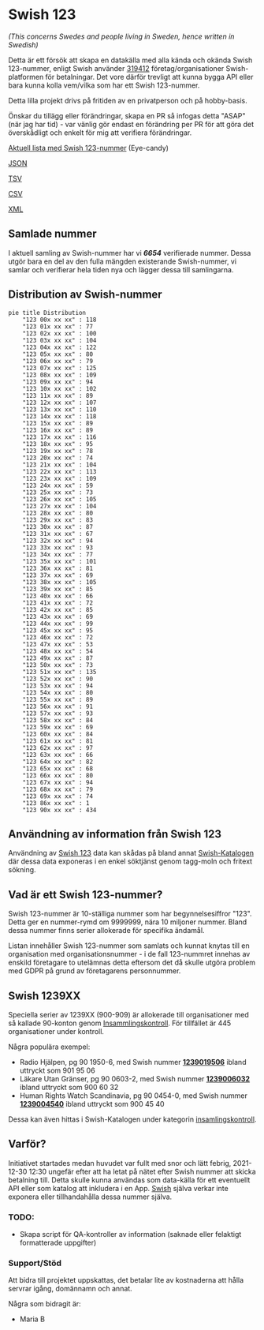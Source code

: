 # Swish 123

*(This concerns Swedes and people living in Sweden, hence written in Swedish)*

Detta är ett försök att skapa en datakälla med alla kända och okända Swish 123-nummer, enligt Swish använder [319412](https://www.swish.nu/about-swish#Swish_in_numbers) företag/organisationer Swish-platformen för betalningar. Det vore därför trevligt att kunna bygga API eller bara kunna kolla vem/vilka som har ett Swish 123-nummer.

Detta lilla projekt drivs på fritiden av en privatperson och på hobby-basis.

Önskar du tillägg eller förändringar, skapa en PR så infogas detta "ASAP" (när jag har tid) - var vänlig gör endast en förändring per PR för att göra det överskådligt och enkelt för mig att verifiera förändringar.



[Aktuell lista med Swish 123-nummer](https://github.com/cisene/swish-123/blob/master/swish-123.md) (Eye-candy)

[JSON](https://github.com/cisene/swish-123/blob/master/json/swish-123-datasource.json)

[TSV](https://github.com/cisene/swish-123/blob/master/text/swish-123-datasource.tsv)

[CSV](https://github.com/cisene/swish-123/blob/master/text/swish-123-datasource.csv)

[XML](https://github.com/cisene/swish-123/blob/master/xml-data/swish-123-datasource.xml)



## Samlade nummer

I aktuell samling av Swish-nummer har vi ***6654*** verifierade nummer. Dessa utgör bara en del av den fulla mängden existerande Swish-nummer, vi samlar och verifierar hela tiden nya och lägger dessa till samlingarna.

## Distribution av Swish-nummer

```mermaid
pie title Distribution
    "123 00x xx xx" : 118
    "123 01x xx xx" : 77
    "123 02x xx xx" : 100
    "123 03x xx xx" : 104
    "123 04x xx xx" : 122
    "123 05x xx xx" : 80
    "123 06x xx xx" : 79
    "123 07x xx xx" : 125
    "123 08x xx xx" : 109
    "123 09x xx xx" : 94
    "123 10x xx xx" : 102
    "123 11x xx xx" : 89
    "123 12x xx xx" : 107
    "123 13x xx xx" : 110
    "123 14x xx xx" : 118
    "123 15x xx xx" : 89
    "123 16x xx xx" : 89
    "123 17x xx xx" : 116
    "123 18x xx xx" : 95
    "123 19x xx xx" : 78
    "123 20x xx xx" : 74
    "123 21x xx xx" : 104
    "123 22x xx xx" : 113
    "123 23x xx xx" : 109
    "123 24x xx xx" : 59
    "123 25x xx xx" : 73
    "123 26x xx xx" : 105
    "123 27x xx xx" : 104
    "123 28x xx xx" : 80
    "123 29x xx xx" : 83
    "123 30x xx xx" : 87
    "123 31x xx xx" : 67
    "123 32x xx xx" : 94
    "123 33x xx xx" : 93
    "123 34x xx xx" : 77
    "123 35x xx xx" : 101
    "123 36x xx xx" : 81
    "123 37x xx xx" : 69
    "123 38x xx xx" : 105
    "123 39x xx xx" : 85
    "123 40x xx xx" : 66
    "123 41x xx xx" : 72
    "123 42x xx xx" : 85
    "123 43x xx xx" : 69
    "123 44x xx xx" : 99
    "123 45x xx xx" : 95
    "123 46x xx xx" : 72
    "123 47x xx xx" : 53
    "123 48x xx xx" : 54
    "123 49x xx xx" : 87
    "123 50x xx xx" : 73
    "123 51x xx xx" : 135
    "123 52x xx xx" : 90
    "123 53x xx xx" : 94
    "123 54x xx xx" : 80
    "123 55x xx xx" : 89
    "123 56x xx xx" : 91
    "123 57x xx xx" : 93
    "123 58x xx xx" : 84
    "123 59x xx xx" : 69
    "123 60x xx xx" : 84
    "123 61x xx xx" : 81
    "123 62x xx xx" : 97
    "123 63x xx xx" : 66
    "123 64x xx xx" : 82
    "123 65x xx xx" : 68
    "123 66x xx xx" : 80
    "123 67x xx xx" : 94
    "123 68x xx xx" : 79
    "123 69x xx xx" : 74
    "123 86x xx xx" : 1
    "123 90x xx xx" : 434
```

## Användning av information från Swish 123

Användning av [Swish 123](https://github.com/cisene/swish-123) data kan skådas på bland annat [Swish-Katalogen](https://b19.se/swish-katalogen/) där dessa data exponeras i en enkel söktjänst genom tagg-moln och fritext sökning.



## Vad är ett Swish 123-nummer?

Swish 123-nummer är 10-ställiga nummer som har begynnelsesiffror "123". Detta ger en nummer-rymd om 9999999, nära 10 miljoner nummer. Bland dessa nummer finns serier allokerade för specifika ändamål. 

Listan innehåller Swish 123-nummer som samlats och kunnat knytas till en organisation med organisationsnummer - i de fall 123-nummret innehas av enskild företagare to utelämnas detta eftersom det då skulle utgöra problem med GDPR på grund av företagarens personnummer.



## Swish 1239XX

Speciella serier av 1239XX (900-909) är allokerade till organisationer med så kallade 90-konton genom [Insammlingskontroll](https://www.insamlingskontroll.se/90-konto-organisationer/). För tillfället är 445 organisationer under kontroll.

Några populära exempel:

* Radio Hjälpen, pg 90 1950-6, med Swish nummer **[1239019506](https://b19.se/swish-katalogen/1239019506)** ibland uttryckt som 901 95 06
* Läkare Utan Gränser, pg 90 0603-2, med Swish nummer **[1239006032](https://b19.se/swish-katalogen/1239006032)** ibland uttryckt som 900 60 32
* Human Rights Watch Scandinavia, pg 90 0454-0, med Swish nummer **[1239004540](https://b19.se/swish-katalogen/1239004540)** ibland uttryckt som 900 45 40

Dessa kan även hittas i Swish-Katalogen under kategorin [insamlingskontroll](https://b19.se/swish-katalogen/k/insamlingskontroll).



## Varför?

Initiativet startades medan huvudet var fullt med snor och lätt febrig, 2021-12-30 12:30 ungefär efter att ha letat på nätet efter Swish nummer att skicka betalning till. Detta skulle kunna användas som data-källa för ett eventuellt API eller som katalog att inkludera i en App. [Swish](https://swish.nu/) själva verkar inte exponera eller tillhandahålla dessa nummer själva. 



### TODO:

* Skapa script för QA-kontroller av information (saknade eller felaktigt formatterade uppgifter)


### Support/Stöd

Att bidra till projektet uppskattas, det betalar lite av kostnaderna att hålla servrar igång, domännamn och annat.

Några som bidragit är:
* Maria B
